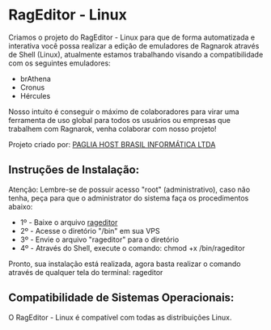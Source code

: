 # RagEditor - Linux

Criamos o projeto do RagEditor - Linux para que de forma automatizada e interativa você possa realizar a edição de emuladores de Ragnarok através de Shell (Linux), atualmente estamos trabalhando visando a compatibilidade com os seguintes emuladores:

* brAthena
* Cronus
* Hércules

Nosso intuito é conseguir o máximo de colaboradores para virar uma ferramenta de uso global para todos os usuários ou empresas que trabalhem com Ragnarok, venha colaborar com nosso projeto! 

Projeto criado por: [PAGLIA HOST BRASIL INFORMÁTICA LTDA](https://pagliahost.com.br)

## Instruções de Instalação:

Atenção: Lembre-se de possuir acesso "root" (administrativo), caso não tenha, peça para que o administrator do sistema faça os procedimentos abaixo:

* 1º - Baixe o arquivo [rageditor](https://github.com/pagliahost/rageditor-linux/blob/master/rageditor)
* 2º - Acesse o diretório "/bin" em sua VPS
* 3º - Envie o arquivo "rageditor" para o diretório
* 4º - Através do Shell, execute o comando: chmod +x /bin/rageditor

Pronto, sua instalação está realizada, agora basta realizar o comando através de qualquer tela do terminal: rageditor

## Compatibilidade de Sistemas Operacionais:

O RagEditor - Linux é compatível com todas as distribuições Linux.